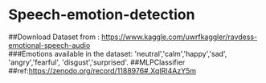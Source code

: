 # Speech-emotion-detection
##Download Dataset from : https://www.kaggle.com/uwrfkaggler/ravdess-emotional-speech-audio
<br>
###Emotions available in the dataset: 'neutral','calm','happy','sad', 'angry','fearful', 'disgust','surprised'.
##MLPClassifier
##ref:https://zenodo.org/record/1188976#.XqIRI4AzY5m
